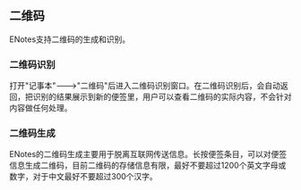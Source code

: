 ## 二维码

ENotes支持二维码的生成和识别。

### 二维码识别

打开"记事本"--->"二维码"后进入二维码识别窗口。在二维码识别后，会自动返回，把识别的结果展示到新的便签里，用户可以查看二维码的实际内容，不会针对内容做任何处理。

### 二维码生成

ENotes的二维码生成主要用于脱离互联网传送信息。长按便签条目，可以对便签信息生成二维码，目前二维码的存储信息有限，最好不要超过1200个英文字母或数字，对于中文最好不要超过300个汉字。
